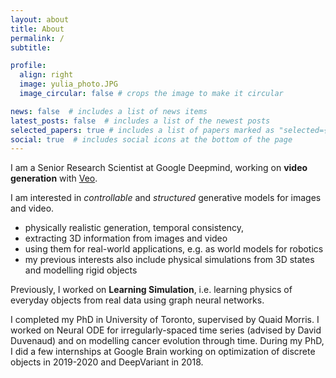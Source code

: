 ```yaml
---
layout: about
title: About
permalink: /
subtitle:

profile:
  align: right
  image: yulia_photo.JPG
  image_circular: false # crops the image to make it circular

news: false  # includes a list of news items
latest_posts: false  # includes a list of the newest posts
selected_papers: true # includes a list of papers marked as "selected={true}"
social: true  # includes social icons at the bottom of the page
---
```

I am a Senior Research Scientist at Google Deepmind, working on **video generation** with [Veo](https://deepmind.google/technologies/veo/).

I am interested in *controllable* and *structured* generative models for images and video.

- physically realistic generation, temporal consistency,
- extracting 3D information from images and video
- using them for real-world applications, e.g. as world models for robotics
- my previous interests also include physical simulations from 3D states and modelling rigid objects

Previously, I worked on **Learning Simulation**, i.e. learning physics of everyday objects from real data using graph neural networks.

I completed my PhD in University of Toronto, supervised by Quaid Morris. I worked on Neural ODE for irregularly-spaced time series (advised by David Duvenaud) and on modelling cancer evolution through time. During my PhD, I did a few internships at Google Brain working on optimization of discrete objects in 2019-2020 and DeepVariant in 2018.

